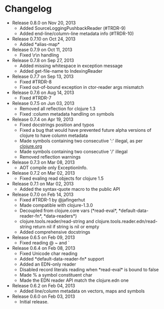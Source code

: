 Changelog
========================================
* Release 0.8.0 on Nov 20, 2013
  * Added SourceLoggingPushbackReader (#TRDR-9)
  * Added end-line/column-line metadata info (#TRDR-10)
* Release 0.7.10 on Oct 24, 2013
  * Added \*alias-map\*
* Release 0.7.9 on Oct 11, 2013
  * Fixed \r\n handling
* Release 0.7.8 on Sep 27, 2013
  * Added missing whitespace in exception message
  * Added get-file-name to IndexingReader
* Release 0.7.7 on Sep 13, 2013
  * Fixed #TRDR-8
  * Fixed out-of-bound exception in ctor-reader args mismatch
* Release 0.7.6 on Aug 14, 2013
  * Fixed #TRDR-7
* Release 0.7.5 on Jun 03, 2013
  * Removed all reflection for clojure 1.3
  * Fixed :column metadata handling on symbols
* Release 0.7.4 on Apr 19, 2013
  * Fixed docstrings position and typos
  * Fixed a bug that would have prevented future alpha versions of clojure to have column metadata
  * Made symbols containing two consecutive ':' illegal, as per [clojure.org](http://clojure.org/reader#The%20Reader--Reader%20forms)
  * Made symbols containing two consecutive '/' illegal
  * Removed reflection warnings
* Release 0.7.3 on Mar 08, 2013
  * AOT compile only ExceptionInfo.
* Release 0.7.2 on Mar 02, 2013
  * Fixed evaling read objects for clojure 1.5
* Release 0.7.1 on Mar 02, 2013
  * Added the syntax-quote macro to the public API
* Release 0.7.0 on Feb 14, 2013
  * Fixed #TRDR-1 by @jafingerhut
  * Made compatible with clojure-1.3.0
  * Decoupled from clojure.core vars (\*read-eval\*, \*default-data-reader-fn\*, \*data-readers\*)
  * clojure.tools.reader/read-string and clojure.tools.reader.edn/read-string return nil if string is nil or empty
  * Added comprehensive docstrings
* Release 0.6.5 on Feb 09, 2013
  * Fixed reading \@ \~ and \`
* Release 0.6.4 on Feb 08, 2013
  * Fixed Unicode char reading
  * Added \*default-data-reader-fn\* support
  * Added an EDN-only reader
  * Disabled record literals reading when \*read-eval\* is bound to false
  * Made \% a symbol constituent char
  * Made the EDN reader API match the clojure.edn one
* Release 0.6.2 on Feb 04, 2013
  * Added line/column metadata on vectors, maps and symbols
* Release 0.6.0 on Feb 03, 2013
  * Initial release.
